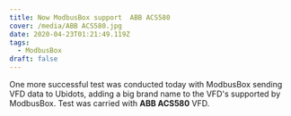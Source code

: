 ```yaml
---
title: Now ModbusBox support  ABB ACS580
cover: /media/ABB ACS580.jpg
date: 2020-04-23T01:21:49.119Z
tags:
  - ModbusBox
draft: false
---
```

One more successful test was conducted today with ModbusBox sending VFD data to Ubidots, adding a big brand name to the VFD's supported by ModbusBox. Test was carried with **ABB ACS580** VFD.
